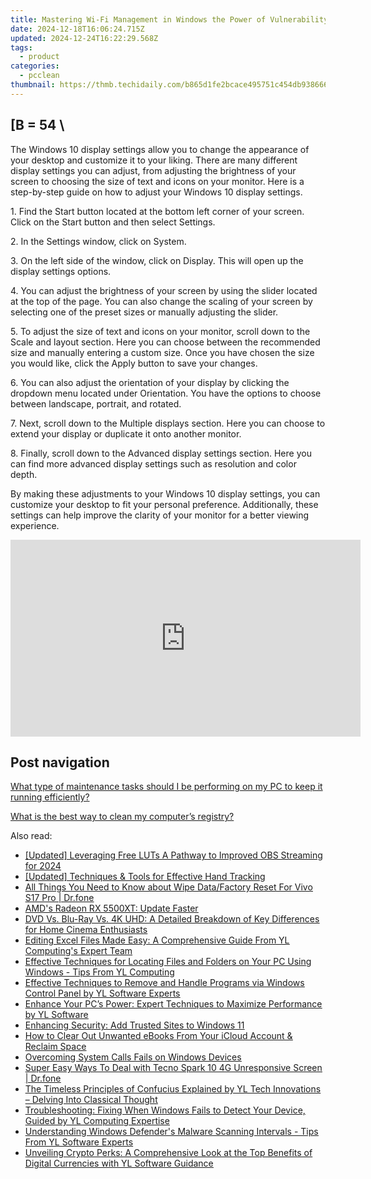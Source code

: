 ```yaml
---
title: Mastering Wi-Fi Management in Windows the Power of Vulnerability and Connection - Lessons From Brené Brown (TED Talk)
date: 2024-12-18T16:06:24.715Z
updated: 2024-12-24T16:22:29.568Z
tags:
  - product
categories:
  - pcclean
thumbnail: https://thmb.techidaily.com/b865d1fe2bcace495751c454db93866647380420be6c31ae58cdceea73012a33.jpg
---
```


## \[B = 54 \

The Windows 10 display settings allow you to change the appearance of your desktop and customize it to your liking. There are many different display settings you can adjust, from adjusting the brightness of your screen to choosing the size of text and icons on your monitor. Here is a step-by-step guide on how to adjust your Windows 10 display settings. 

1\. Find the Start button located at the bottom left corner of your screen. Click on the Start button and then select Settings.

2\. In the Settings window, click on System.

3\. On the left side of the window, click on Display. This will open up the display settings options. 

4\. You can adjust the brightness of your screen by using the slider located at the top of the page. You can also change the scaling of your screen by selecting one of the preset sizes or manually adjusting the slider.

5\. To adjust the size of text and icons on your monitor, scroll down to the Scale and layout section. Here you can choose between the recommended size and manually entering a custom size. Once you have chosen the size you would like, click the Apply button to save your changes.

6\. You can also adjust the orientation of your display by clicking the dropdown menu located under Orientation. You have the options to choose between landscape, portrait, and rotated.

7\. Next, scroll down to the Multiple displays section. Here you can choose to extend your display or duplicate it onto another monitor.

8\. Finally, scroll down to the Advanced display settings section. Here you can find more advanced display settings such as resolution and color depth. 

By making these adjustments to your Windows 10 display settings, you can customize your desktop to fit your personal preference. Additionally, these settings can help improve the clarity of your monitor for a better viewing experience.

<!-- affiliate ads begin -->
<iframe width="560" height="315" src="https://www.youtube.com/embed/RJNYTGHVlLc?si=lhdUUVYMVQjzHXBh" title="YouTube video player" frameborder="0" allow="accelerometer; autoplay; clipboard-write; encrypted-media; gyroscope; picture-in-picture; web-share" referrerpolicy="strict-origin-when-cross-origin" allowfullscreen></iframe>
<!-- affiliate ads end -->

## Post navigation

[What type of maintenance tasks should I be performing on my PC to keep it running efficiently?](https://tools.techidaily.com/pcclean/products/)

[What is the best way to clean my computer’s registry?](https://tools.techidaily.com/pcclean/products/)

<ins class="adsbygoogle"
     style="display:block"
     data-ad-format="autorelaxed"
     data-ad-client="ca-pub-7571918770474297"
     data-ad-slot="1223367746"></ins>

<ins class="adsbygoogle"
     style="display:block"
     data-ad-client="ca-pub-7571918770474297"
     data-ad-slot="8358498916"
     data-ad-format="auto"
     data-full-width-responsive="true"></ins>

<span class="atpl-alsoreadstyle">Also read:</span>
<div><ul>
<li><a href="https://article-helps.techidaily.com/updated-leveraging-free-luts-a-pathway-to-improved-obs-streaming-for-2024/"><u>[Updated] Leveraging Free LUTs A Pathway to Improved OBS Streaming for 2024</u></a></li>
<li><a href="https://some-approaches.techidaily.com/updated-techniques-and-tools-for-effective-hand-tracking/"><u>[Updated] Techniques & Tools for Effective Hand Tracking</u></a></li>
<li><a href="https://techidaily.com/all-things-you-need-to-know-about-wipe-datafactory-reset-for-vivo-s17-pro-drfone-by-drfone-reset-android-reset-android/"><u>All Things You Need to Know about Wipe Data/Factory Reset For Vivo S17 Pro | Dr.fone</u></a></li>
<li><a href="https://driver-install.techidaily.com/amds-radeon-rx-5500xt-update-faster/"><u>AMD's Radeon RX 5500XT: Update Faster</u></a></li>
<li><a href="https://tech-revival.techidaily.com/dvd-vs-blu-ray-vs-4k-uhd-a-detailed-breakdown-of-key-differences-for-home-cinema-enthusiasts/"><u>DVD Vs. Blu-Ray Vs. 4K UHD: A Detailed Breakdown of Key Differences for Home Cinema Enthusiasts</u></a></li>
<li><a href="https://discover-awesome.techidaily.com/editing-excel-files-made-easy-a-comprehensive-guide-from-yl-computings-expert-team/"><u>Editing Excel Files Made Easy: A Comprehensive Guide From YL Computing's Expert Team</u></a></li>
<li><a href="https://discover-awesome.techidaily.com/effective-techniques-for-locating-files-and-folders-on-your-pc-using-windows-tips-from-yl-computing/"><u>Effective Techniques for Locating Files and Folders on Your PC Using Windows - Tips From YL Computing</u></a></li>
<li><a href="https://discover-awesome.techidaily.com/effective-techniques-to-remove-and-handle-programs-via-windows-control-panel-by-yl-software-experts/"><u>Effective Techniques to Remove and Handle Programs via Windows Control Panel by YL Software Experts</u></a></li>
<li><a href="https://discover-awesome.techidaily.com/enhance-your-pcs-power-expert-techniques-to-maximize-performance-by-yl-software/"><u>Enhance Your PC’s Power: Expert Techniques to Maximize Performance by YL Software</u></a></li>
<li><a href="https://win11.techidaily.com/enhancing-security-add-trusted-sites-to-windows-11/"><u>Enhancing Security: Add Trusted Sites to Windows 11</u></a></li>
<li><a href="https://os-tips.techidaily.com/how-to-clear-out-unwanted-ebooks-from-your-icloud-account-and-reclaim-space/"><u>How to Clear Out Unwanted eBooks From Your iCloud Account & Reclaim Space</u></a></li>
<li><a href="https://win11.techidaily.com/overcoming-system-calls-fails-on-windows-devices/"><u>Overcoming System Calls Fails on Windows Devices</u></a></li>
<li><a href="https://howto.techidaily.com/super-easy-ways-to-deal-with-tecno-spark-10-4g-unresponsive-screen-drfone-by-drfone-fix-android-problems-fix-android-problems/"><u>Super Easy Ways To Deal with Tecno Spark 10 4G Unresponsive Screen | Dr.fone</u></a></li>
<li><a href="https://discover-awesome.techidaily.com/the-timeless-principles-of-confucius-explained-by-yl-tech-innovations-delving-into-classical-thought/"><u>The Timeless Principles of Confucius Explained by YL Tech Innovations – Delving Into Classical Thought</u></a></li>
<li><a href="https://discover-awesome.techidaily.com/troubleshooting-fixing-when-windows-fails-to-detect-your-device-guided-by-yl-computing-expertise/"><u>Troubleshooting: Fixing When Windows Fails to Detect Your Device, Guided by YL Computing Expertise</u></a></li>
<li><a href="https://discover-awesome.techidaily.com/understanding-windows-defenders-malware-scanning-intervals-tips-from-yl-software-experts/"><u>Understanding Windows Defender's Malware Scanning Intervals - Tips From YL Software Experts</u></a></li>
<li><a href="https://discover-awesome.techidaily.com/unveiling-crypto-perks-a-comprehensive-look-at-the-top-benefits-of-digital-currencies-with-yl-software-guidance/"><u>Unveiling Crypto Perks: A Comprehensive Look at the Top Benefits of Digital Currencies with YL Software Guidance</u></a></li>
</ul></div>

